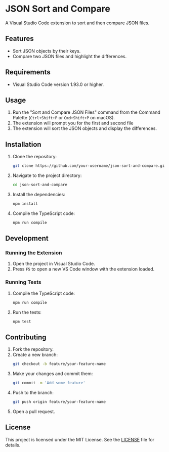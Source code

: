 # JSON Sort and Compare

A Visual Studio Code extension to sort and then compare JSON files.

## Features

- Sort JSON objects by their keys.
- Compare two JSON files and highlight the differences.

## Requirements

- Visual Studio Code version 1.93.0 or higher.

## Usage

1. Run the "Sort and Compare JSON Files" command from the Command Palette (`Ctrl+Shift+P` or `Cmd+Shift+P` on macOS).
2. The extension will prompt you for the first and second file
3. The extension will sort the JSON objects and display the differences.

## Installation

1. Clone the repository:
    ```sh
    git clone https://github.com/your-username/json-sort-and-compare.git
    ```
2. Navigate to the project directory:
    ```sh
    cd json-sort-and-compare
    ```
3. Install the dependencies:
    ```sh
    npm install
    ```
4. Compile the TypeScript code:
    ```sh
    npm run compile
    ```

## Development

### Running the Extension

1. Open the project in Visual Studio Code.
2. Press `F5` to open a new VS Code window with the extension loaded.

### Running Tests

1. Compile the TypeScript code:
    ```sh
    npm run compile
    ```
2. Run the tests:
    ```sh
    npm test
    ```

## Contributing

1. Fork the repository.
2. Create a new branch:
    ```sh
    git checkout -b feature/your-feature-name
    ```
3. Make your changes and commit them:
    ```sh
    git commit -m 'Add some feature'
    ```
4. Push to the branch:
    ```sh
    git push origin feature/your-feature-name
    ```
5. Open a pull request.

## License

This project is licensed under the MIT License. See the [LICENSE](LICENSE) file for details.
